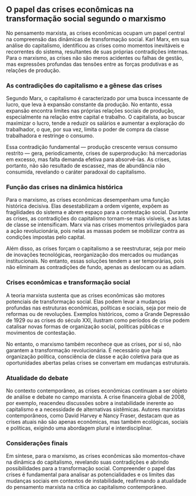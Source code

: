 
## O papel das crises econômicas na transformação social segundo o marxismo

No pensamento marxista, as crises econômicas ocupam um papel central na compreensão das dinâmicas de transformação social. Karl Marx, em sua análise do capitalismo, identificou as crises como momentos inevitáveis e recorrentes do sistema, resultantes de suas próprias contradições internas. Para o marxismo, as crises não são meros acidentes ou falhas de gestão, mas expressões profundas das tensões entre as forças produtivas e as relações de produção.

### As contradições do capitalismo e a gênese das crises

Segundo Marx, o capitalismo é caracterizado por uma busca incessante de lucro, que leva à expansão constante da produção. No entanto, essa expansão encontra limites nas próprias relações sociais de produção, especialmente na relação entre capital e trabalho. O capitalista, ao buscar maximizar o lucro, tende a reduzir os salários e aumentar a exploração do trabalhador, o que, por sua vez, limita o poder de compra da classe trabalhadora e restringe o consumo.

Essa contradição fundamental — produção crescente versus consumo restrito — gera, periodicamente, crises de superprodução: há mercadorias em excesso, mas falta demanda efetiva para absorvê-las. As crises, portanto, não são resultado de escassez, mas de abundância não consumida, revelando o caráter paradoxal do capitalismo.

### Função das crises na dinâmica histórica

Para o marxismo, as crises econômicas desempenham uma função histórica decisiva. Elas desestabilizam a ordem vigente, expõem as fragilidades do sistema e abrem espaço para a contestação social. Durante as crises, as contradições do capitalismo tornam-se mais visíveis, e as lutas de classe se intensificam. Marx via nas crises momentos privilegiados para a ação revolucionária, pois nelas as massas podem se mobilizar contra as condições impostas pelo capital.

Além disso, as crises forçam o capitalismo a se reestruturar, seja por meio de inovações tecnológicas, reorganização dos mercados ou mudanças institucionais. No entanto, essas soluções tendem a ser temporárias, pois não eliminam as contradições de fundo, apenas as deslocam ou as adiam.

### Crises econômicas e transformação social

A teoria marxista sustenta que as crises econômicas são motores potenciais de transformação social. Elas podem levar a mudanças profundas nas estruturas econômicas, políticas e sociais, seja por meio de reformas ou de revoluções. Exemplos históricos, como a Grande Depressão de 1929 ou as crises do século XXI, ilustram como períodos de crise podem catalisar novas formas de organização social, políticas públicas e movimentos de contestação.

No entanto, o marxismo também reconhece que as crises, por si só, não garantem a transformação revolucionária. É necessário que haja organização política, consciência de classe e ação coletiva para que as oportunidades abertas pelas crises se convertam em mudanças estruturais.

### Atualidade do debate

No contexto contemporâneo, as crises econômicas continuam a ser objeto de análise e debate no campo marxista. A crise financeira global de 2008, por exemplo, reacendeu discussões sobre a instabilidade inerente ao capitalismo e a necessidade de alternativas sistêmicas. Autores marxistas contemporâneos, como David Harvey e Nancy Fraser, destacam que as crises atuais não são apenas econômicas, mas também ecológicas, sociais e políticas, exigindo uma abordagem plural e interdisciplinar.

### Considerações finais

Em síntese, para o marxismo, as crises econômicas são momentos-chave na dinâmica do capitalismo, revelando suas contradições e abrindo possibilidades para a transformação social. Compreender o papel das crises é fundamental para analisar as potencialidades e os limites das mudanças sociais em contextos de instabilidade, reafirmando a atualidade do pensamento marxista na crítica ao capitalismo contemporâneo.
```
